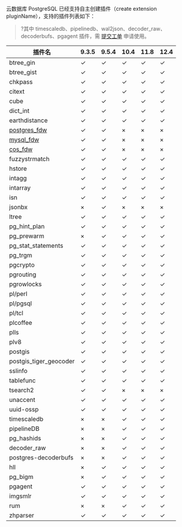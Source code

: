 云数据库 PostgreSQL 已经支持自主创建插件（create extension pluginName），支持的插件列表如下：

>?其中 timescaledb、pipelinedb、wal2json、decoder_raw、decoderbufs、pgagent 插件，需 [提交工单](https://console.cloud.tencent.com/workorder/category) 申请使用。

| 插件名                                                       | 9.3.5    | 9.5.4    | 10.4     | 11.8     |12.4   |
| ----------------------------------------------- | -------- | -------- | -------- | -------- | -------- |
| btree_gin                                                    | &#10003; | &#10003; | &#10003; | &#10003; |&#10003; |
| btree_gist                                                   | &#10003; | &#10003; | &#10003; | &#10003; |&#10003; |
| chkpass                                                      | &#10003; | &#10003; | &#10003; | &#10003; |&#10003; |
| citext                                                       | &#10003; | &#10003; | &#10003; | &#10003; |&#10003; |
| cube                                                         | &#10003; | &#10003; | &#10003; | &#10003; |&#10003; |
| dict_int                                                     | &#10003; | &#10003; | &#10003; | &#10003; |&#10003; |
| earthdistance                                                | &#10003; | &#10003; | &#10003; | &#10003; |&#10003; |
| [postgres_fdw](https://cloud.tencent.com/document/product/409/18706) | &#10003; | &#10003; |×   | ×   |×    |
| [mysql_fdw](https://cloud.tencent.com/document/product/409/18706 ) | &#10003; | &#10003; | ×   | ×   |×  |
| [cos_fdw](https://cloud.tencent.com/document/product/409/18706 ) | &#10003; | &#10003; | ×   | ×    |×   |
| fuzzystrmatch                                                | &#10003; | &#10003; | &#10003; | &#10003; |&#10003; |
| hstore                                                       | &#10003; | &#10003; | &#10003; | &#10003; |&#10003; |
| intagg                                                       | &#10003; | &#10003; | &#10003; | &#10003; |&#10003; |
| intarray                                                     | &#10003; | &#10003; | &#10003; | &#10003; |&#10003; |
| isn                                                          | &#10003; | &#10003; | &#10003; | &#10003; |&#10003; |
| jsonbx                                                       | ×        | &#10003; | ×        | ×        | ×        |
| ltree                                                        | &#10003; | &#10003; | &#10003; | &#10003; |&#10003; |
| pg_hint_plan                                                 | &#10003; | &#10003; | &#10003; | &#10003; |&#10003; |
| pg_prewarm                                                   | ×        | &#10003; | &#10003; | &#10003; |&#10003; |
| pg_stat_statements                                           | &#10003; | &#10003; | &#10003; | &#10003; |&#10003; |
| pg_trgm                                                      | &#10003; | &#10003; | &#10003; | &#10003; |&#10003; |
| pgcrypto                                                     | &#10003; | &#10003; | &#10003; | &#10003; |&#10003; |
| pgrouting                                                    | &#10003; | &#10003; | &#10003; | &#10003; |&#10003; |
| pgrowlocks                                                   | &#10003; | &#10003; | &#10003; | &#10003; |&#10003; |
| pl/perl                                                      | &#10003; | &#10003; | &#10003; | &#10003; |&#10003; |
| pl/pgsql                                                     | &#10003; | &#10003; | &#10003; | &#10003; |&#10003; |
| pl/tcl                                                       | &#10003; | &#10003; | &#10003; | &#10003; |&#10003; |
| plcoffee                                                     | &#10003; | &#10003; | &#10003; | &#10003; |&#10003; |
| plls                                                         | &#10003; | &#10003; | &#10003; | &#10003; |&#10003; |
| plv8                                                         | &#10003; | &#10003; | &#10003; | &#10003; |&#10003; |
| postgis                                                      | &#10003; | &#10003; | &#10003; | &#10003; |&#10003; |
| postgis_tiger_geocoder                                       | &#10003; | &#10003; | &#10003; | &#10003; |&#10003; |
| sslinfo                                                      | &#10003; | &#10003; | &#10003; | &#10003; |&#10003; |
| tablefunc                                                    | &#10003; | &#10003; | &#10003; | &#10003; |&#10003; |
| tsearch2                                                     | &#10003; | &#10003; | ×        | ×        | ×        |
| unaccent                                                     | &#10003; | &#10003; | &#10003; | &#10003; |&#10003; |
| uuid-ossp                                                    | &#10003; | &#10003; | &#10003; | &#10003; |&#10003; |
| timescaledb                                                  | ×        | ×        | &#10003; | &#10003; |&#10003; |
| pipelineDB                                                   | ×        | ×        | &#10003; | &#10003; |&#10003; |
| pg_hashids                                                   | ×        | ×        | &#10003; | &#10003; |&#10003; |
| decoder_raw                                                  | ×        | ×        | &#10003; | &#10003; |&#10003; |
| postgres-decoderbufs                                         | ×        | ×        | &#10003; | &#10003; |&#10003; |
| hll                                                          | ×        | &#10003; | &#10003; | &#10003; |&#10003; |
| pg_bigm                                                      | ×        | &#10003; | &#10003; | &#10003; |&#10003; |
| pgagent                                                      | &#10003; | &#10003; | &#10003; | &#10003; |&#10003; |
| imgsmlr                                                      | &#10003; | &#10003; | &#10003; | &#10003; |&#10003; |
| rum                                                          | ×        | ×        | &#10003; | &#10003; |&#10003; |
| zhparser                                                      | &#10003;        | &#10003;        | &#10003; | &#10003; |&#10003; |

